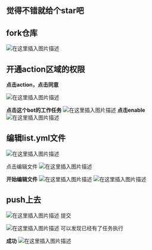 

## 觉得不错就给个star吧
           
            
## fork仓库
![在这里插入图片描述](https://img-blog.csdnimg.cn/202102041340142.png?x-oss-process=image/watermark,type_ZmFuZ3poZW5naGVpdGk,shadow_10,text_aHR0cHM6Ly9ibG9nLmNzZG4ubmV0L3FxXzMzODg1Mjc1,size_16,color_FFFFFF,t_70)
            
## 开通action区域的权限
**点击action，点击同意**

![在这里插入图片描述](https://img-blog.csdnimg.cn/20210204192525250.png?x-oss-process=image/watermark,type_ZmFuZ3poZW5naGVpdGk,shadow_10,text_aHR0cHM6Ly9ibG9nLmNzZG4ubmV0L3FxXzMzODg1Mjc1,size_16,color_FFFFFF,t_70)

**点击这个bot的工作任务**
![在这里插入图片描述](https://img-blog.csdnimg.cn/20210204192604569.png?x-oss-process=image/watermark,type_ZmFuZ3poZW5naGVpdGk,shadow_10,text_aHR0cHM6Ly9ibG9nLmNzZG4ubmV0L3FxXzMzODg1Mjc1,size_16,color_FFFFFF,t_70)
**点击enable**
![在这里插入图片描述](https://img-blog.csdnimg.cn/20210204192724222.png?x-oss-process=image/watermark,type_ZmFuZ3poZW5naGVpdGk,shadow_10,text_aHR0cHM6Ly9ibG9nLmNzZG4ubmV0L3FxXzMzODg1Mjc1,size_16,color_FFFFFF,t_70)



## 编辑list.yml文件
![在这里插入图片描述](https://img-blog.csdnimg.cn/20210204134113240.png?x-oss-process=image/watermark,type_ZmFuZ3poZW5naGVpdGk,shadow_10,text_aHR0cHM6Ly9ibG9nLmNzZG4ubmV0L3FxXzMzODg1Mjc1,size_16,color_FFFFFF,t_70)

点击编辑文件
![在这里插入图片描述](https://img-blog.csdnimg.cn/2021020413435250.png?x-oss-process=image/watermark,type_ZmFuZ3poZW5naGVpdGk,shadow_10,text_aHR0cHM6Ly9ibG9nLmNzZG4ubmV0L3FxXzMzODg1Mjc1,size_16,color_FFFFFF,t_70)

**开始编辑文件**
![在这里插入图片描述](https://img-blog.csdnimg.cn/20210204134541264.png?x-oss-process=image/watermark,type_ZmFuZ3poZW5naGVpdGk,shadow_10,text_aHR0cHM6Ly9ibG9nLmNzZG4ubmV0L3FxXzMzODg1Mjc1,size_16,color_FFFFFF,t_70)
![在这里插入图片描述](https://img-blog.csdnimg.cn/20210204134613904.png?x-oss-process=image/watermark,type_ZmFuZ3poZW5naGVpdGk,shadow_10,text_aHR0cHM6Ly9ibG9nLmNzZG4ubmV0L3FxXzMzODg1Mjc1,size_16,color_FFFFFF,t_70)

## push上去

![在这里插入图片描述](https://img-blog.csdnimg.cn/20210204134640337.png?x-oss-process=image/watermark,type_ZmFuZ3poZW5naGVpdGk,shadow_10,text_aHR0cHM6Ly9ibG9nLmNzZG4ubmV0L3FxXzMzODg1Mjc1,size_16,color_FFFFFF,t_70)
提交

![在这里插入图片描述](https://img-blog.csdnimg.cn/20210204134742846.png?x-oss-process=image/watermark,type_ZmFuZ3poZW5naGVpdGk,shadow_10,text_aHR0cHM6Ly9ibG9nLmNzZG4ubmV0L3FxXzMzODg1Mjc1,size_16,color_FFFFFF,t_70)
可以发现已经有了任务执行

**成功**
![在这里插入图片描述](https://img-blog.csdnimg.cn/20210204134826147.png?x-oss-process=image/watermark,type_ZmFuZ3poZW5naGVpdGk,shadow_10,text_aHR0cHM6Ly9ibG9nLmNzZG4ubmV0L3FxXzMzODg1Mjc1,size_16,color_FFFFFF,t_70)
            
                          
                              
